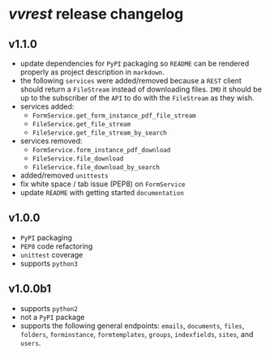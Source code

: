 # *vvrest* release changelog

## v1.1.0
- update dependencies for `PyPI` packaging so `README` can be rendered
properly as project description in `markdown`.
- the following `services` were added/removed because a `REST` client should
return a `FileStream` instead of downloading files. `IMO` it should be up to the 
subscriber of the `API` to do with the `FileStream` as they wish.
- services added:
    - `FormService.get_form_instance_pdf_file_stream`
    - `FileService.get_file_stream`
    - `FileService.get_file_stream_by_search`
- services removed:
    - `FormService.form_instance_pdf_download`
    - `FileService.file_download`
    - `FileService.file_download_by_search`
- added/removed `unittests`
- fix white space / tab issue (PEP8) on `FormService`
- update `README` with getting started `documentation`

## v1.0.0
- `PyPI` packaging
- `PEP8` code refactoring
- `unittest` coverage
- supports `python3`

## v1.0.0b1
- supports `python2`
- not a `PyPI` package
- supports the following general endpoints: `emails`, `documents`, `files`, 
`folders`, `forminstance`, `formtemplates`, `groups`, `indexfields`, 
`sites`, and `users`.
